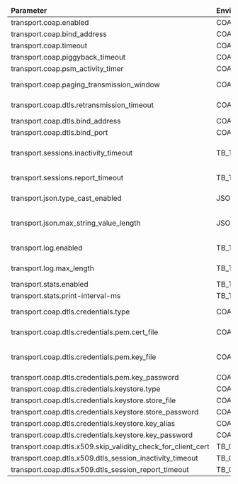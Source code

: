 <table>
  <thead>
      <tr>
          <td style="width: 25%"><b>Parameter</b></td><td style="width: 30%"><b>Environment Variable</b></td><td style="width: 15%"><b>Default Value</b></td><td style="width: 30%"><b>Description</b></td>
      </tr>
  </thead>
  <tbody>
      <tr>
          <td>transport.coap.enabled</td>
          <td>COAP_ENABLED</td>
          <td>true</td>
          <td>Enable/disable coap transport protocol.</td>
      </tr>
      <tr>
          <td>transport.coap.bind_address</td>
          <td>COAP_BIND_ADDRESS</td>
          <td>0.0.0.0</td>
          <td>Coap bind address</td>
      </tr>
      <tr>
          <td>transport.coap.timeout</td>
          <td>COAP_TIMEOUT</td>
          <td>10000</td>
          <td>CoaP processing timeout in milliseconds</td>
      </tr>
      <tr>
          <td>transport.coap.piggyback_timeout</td>
          <td>COAP_PIGGYBACK_TIMEOUT</td>
          <td>500</td>
          <td>CoaP piggyback response timeout in milliseconds</td>
      </tr>
      <tr>
          <td>transport.coap.psm_activity_timer</td>
          <td>COAP_PSM_ACTIVITY_TIMER</td>
          <td>10000</td>
          <td>Default PSM Activity Timer if not specified in device profile</td>
      </tr>
      <tr>
          <td>transport.coap.paging_transmission_window</td>
          <td>COAP_PAGING_TRANSMISSION_WINDOW</td>
          <td>10000</td>
          <td>Default Paging Transmission Window for eDRX support if not specified in the device profile</td>
      </tr>
      <tr>
          <td>transport.coap.dtls.retransmission_timeout</td>
          <td>COAP_DTLS_RETRANSMISSION_TIMEOUT_MS</td>
          <td>9000</td>
          <td>RFC7925_RETRANSMISSION_TIMEOUT_IN_MILLISECONDS = 9000</td>
      </tr>
      <tr>
          <td>transport.coap.dtls.bind_address</td>
          <td>COAP_DTLS_BIND_ADDRESS</td>
          <td>0.0.0.0</td>
          <td>CoAP DTLS bind address</td>
      </tr>
      <tr>
          <td>transport.coap.dtls.bind_port</td>
          <td>COAP_DTLS_BIND_PORT</td>
          <td>5684</td>
          <td>CoAP DTLS bind port</td>
      </tr>
      <tr>
          <td>transport.sessions.inactivity_timeout</td>
          <td>TB_TRANSPORT_SESSIONS_INACTIVITY_TIMEOUT</td>
          <td>300000</td>
          <td>Inactivity timeout for device session in transport service. The last activity time of the device session is updated if device sends any message, including keepalive messages</td>
      </tr>
      <tr>
          <td>transport.sessions.report_timeout</td>
          <td>TB_TRANSPORT_SESSIONS_REPORT_TIMEOUT</td>
          <td>3000</td>
          <td>Interval of periodic check for expired sessions and report of the changes to session last activity time</td>
      </tr>
      <tr>
          <td>transport.json.type_cast_enabled</td>
          <td>JSON_TYPE_CAST_ENABLED</td>
          <td>true</td>
          <td>Cast String data types to Numeric if possible when processing Telemetry/Attributes JSON</td>
      </tr>
      <tr>
          <td>transport.json.max_string_value_length</td>
          <td>JSON_MAX_STRING_VALUE_LENGTH</td>
          <td>0</td>
          <td>Maximum allowed string value length when processing Telemetry/Attributes JSON (0 value disables string value length check)</td>
      </tr>
      <tr>
          <td>transport.log.enabled</td>
          <td>TB_TRANSPORT_LOG_ENABLED</td>
          <td>true</td>
          <td>Enable/Disable log of transport messages to telemetry. For example, logging of LwM2M registration update</td>
      </tr>
      <tr>
          <td>transport.log.max_length</td>
          <td>TB_TRANSPORT_LOG_MAX_LENGTH</td>
          <td>1024</td>
          <td>Maximum length of the log message. The content will be truncated to the specified value if needed</td>
      </tr>
      <tr>
          <td>transport.stats.enabled</td>
          <td>TB_TRANSPORT_STATS_ENABLED</td>
          <td>true</td>
          <td>Enable/Disable collection of transport statistics</td>
      </tr>
      <tr>
          <td>transport.stats.print-interval-ms</td>
          <td>TB_TRANSPORT_STATS_PRINT_INTERVAL_MS</td>
          <td>60000</td>
          <td>Interval of transport statistics logging</td>
      </tr>
      <tr>
          <td>transport.coap.dtls.credentials.type</td>
          <td>COAP_DTLS_CREDENTIALS_TYPE</td>
          <td>PEM</td>
          <td>Server credentials type (PEM - pem certificate file; KEYSTORE - java keystore)</td>
      </tr>
      <tr>
          <td>transport.coap.dtls.credentials.pem.cert_file</td>
          <td>COAP_DTLS_PEM_CERT</td>
          <td>coapserver.pem</td>
          <td>Path to the server certificate file (holds server certificate or certificate chain, may include server private key)</td>
      </tr>
      <tr>
          <td>transport.coap.dtls.credentials.pem.key_file</td>
          <td>COAP_DTLS_PEM_KEY</td>
          <td>coapserver_key.pem</td>
          <td>Path to the server certificate private key file. Optional by default. Required if the private key is not present in server certificate file;</td>
      </tr>
      <tr>
          <td>transport.coap.dtls.credentials.pem.key_password</td>
          <td>COAP_DTLS_PEM_KEY_PASSWORD</td>
          <td>server_key_password</td>
          <td>Server certificate private key password (optional)</td>
      </tr>
      <tr>
          <td>transport.coap.dtls.credentials.keystore.type</td>
          <td>COAP_DTLS_KEY_STORE_TYPE</td>
          <td>JKS</td>
          <td>Type of the key store (JKS or PKCS12)</td>
      </tr>
      <tr>
          <td>transport.coap.dtls.credentials.keystore.store_file</td>
          <td>COAP_DTLS_KEY_STORE</td>
          <td>coapserver.jks</td>
          <td>Path to the key store that holds the SSL certificate</td>
      </tr>
      <tr>
          <td>transport.coap.dtls.credentials.keystore.store_password</td>
          <td>COAP_DTLS_KEY_STORE_PASSWORD</td>
          <td>server_ks_password</td>
          <td>Password used to access the key store</td>
      </tr>
      <tr>
          <td>transport.coap.dtls.credentials.keystore.key_alias</td>
          <td>COAP_DTLS_KEY_ALIAS</td>
          <td>serveralias</td>
          <td>Key alias</td>
      </tr>
      <tr>
          <td>transport.coap.dtls.credentials.keystore.key_password</td>
          <td>COAP_DTLS_KEY_PASSWORD</td>
          <td>server_key_password</td>
          <td>Password used to access the key</td>
      </tr>
      <tr>
          <td>transport.coap.dtls.x509.skip_validity_check_for_client_cert</td>
          <td>TB_COAP_X509_DTLS_SKIP_VALIDITY_CHECK_FOR_CLIENT_CERT</td>
          <td>false</td>
          <td>Skip certificate validity check for client certificates.</td>
      </tr>
      <tr>
          <td>transport.coap.dtls.x509.dtls_session_inactivity_timeout</td>
          <td>TB_COAP_X509_DTLS_SESSION_INACTIVITY_TIMEOUT</td>
          <td>86400000</td>
          <td>Inactivity timeout of DTLS session. Used to cleanup cache</td>
      </tr>
      <tr>
          <td>transport.coap.dtls.x509.dtls_session_report_timeout</td>
          <td>TB_COAP_X509_DTLS_SESSION_REPORT_TIMEOUT</td>
          <td>1800000</td>
          <td>Interval of periodic eviction of the timed-out DTLS sessions</td>
      </tr>
  </tbody>
</table>

